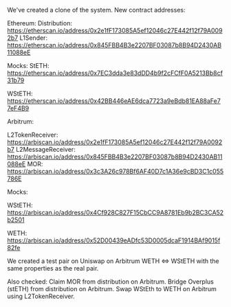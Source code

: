 We've created a clone of the system. New contract addresses:

Ethereum:
Distribution: https://etherscan.io/address/0x2e1fF173085A5ef12046c27E442f12f79A0092b7 
L1Sender: https://etherscan.io/address/0x845FBB4B3e2207BF03087b8B94D2430AB11088eE 


Mocks:
StETH: https://etherscan.io/address/0x7EC3dda3e83dDD4b9f2cFCfF0A5213Bb8cf31b79 

WStETH: https://etherscan.io/address/0x42BB446eAE6dca7723a9eBdb81EA88aFe77eF4B9 




Arbitrum:

L2TokenReceiver: https://arbiscan.io/address/0x2e1fF173085A5ef12046c27E442f12f79A0092b7
L2MessageReceiver: https://arbiscan.io/address/0x845FBB4B3e2207BF03087b8B94D2430AB11088eE 
MOR: https://arbiscan.io/address/0x3c3A26c978Bf6AF40D7c1A36e9cBD3C1c055786E 



Mocks:

WStETH: https://arbiscan.io/address/0x4Cf928C827F15CbCC9A8781Eb9b2BC3CA52b2501 

WETH: https://arbiscan.io/address/0x52D00439eADfc53D0005dcaF1914BAf9015f82fe


We created a test pair on Uniswap on Arbitrum WETH <=> WStETH with the same properties as the real pair.

Also checked:
Claim MOR from distribution on Arbitrum.
Bridge Overplus (stETH) from distribution on Arbitrum.
Swap WStEth to WETH on Arbitrum using L2TokenReceiver.
